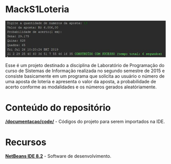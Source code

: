 ﻿# MackS1Loteria


<p align="center">  
	<img src="images/demonstracao.JPG"/>

</p>

Esse é um projeto destinado a disciplina de Laboratório de Programação do curso de Sistemas de Informação realizada no segundo semestre de 2015 e consiste basicamente em um programa que solicita ao usuário o número de uma aposta de loteria e apresenta o valor da aposta, a probabilidade de acerto conforme as modalidades e os números gerados aleatóriamente.

# Conteúdo do repositório

[**/documentacao/code/**](https://github.com/DarioTeles/MackS1Loteria/tree/master/code/) - Códigos do projeto para serem importados na IDE.

# Recursos

[**NetBeans IDE 8.2**](https://github.com/apache/netbeans) - Software de desenvolvimento.
